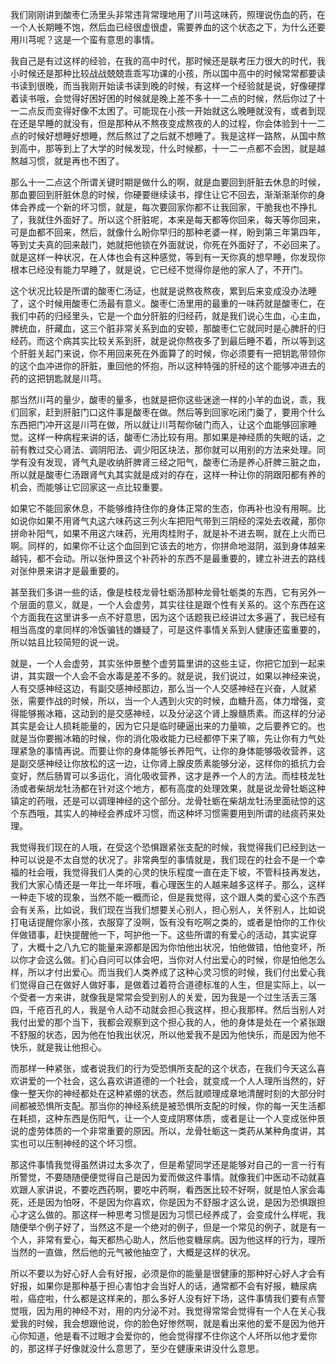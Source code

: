 我们刚刚讲到酸枣仁汤里头非常违背常理地用了川芎这味药，照理说伤血的药，在一个人长期睡不饱，然后血已经很虚很虚，需要养血的这个状态之下，为什么还要用川芎呢？这是一个蛮有意思的事情。

我自己是有过这样的经验，在我的高中时代，那时候还是联考压力很大的时代，我小时候还是那种比较战战兢兢乖乖写功课的小孩，所以国中高中的时候常常都要读书读到很晚，而当我刚开始读书读到晚的时候，有这样一个经验就是说，好像硬撑着读书哦，会觉得好困好困的时候就是晚上差不多十一二点的时候，然后你过了十一二点反而变得好像不太困了。可能现在小孩一开始就这么晚睡就没有，或者到现在还是早睡的就没有，但是那种从不熬夜变成熬夜的人的过程，你会体验到十一二点的时候好想睡好想睡，然后熬过了之后就不想睡了。我是这样一路熬，从国中熬到高中，那等到上了大学的时候发现，什么时候都，十一二一点都不会困，就是越熬越习惯，就是再也不困了。

那么十一二点这个所谓关键时期是做什么的啊，就是血要回到肝脏去休息的时候，那血要回到肝脏休息的时候，你硬要继续读书，撑住让它不回去，渐渐渐渐你的身体会养成一个新的坏习惯，就是，每次要回家你都不让我回家，干脆我也不挣扎了，我就住外面好了。所以这个肝脏呢，本来是每天都等你回来，每天等你回来，可是血都不回来，然后，就像什么盼你早归的那种老婆一样，盼到第三年第四年，等到丈夫真的回来敲门，她就把他锁在外面就说，你死在外面好了，不必回来了。就是这样一种状况，在人体也会有这种感觉，等到有一天你真的想早睡，你发现你根本已经没有能力早睡了，就是说，它已经不觉得你是他的家人了，不开门。

这个状况比较是所谓的酸枣仁汤证，也就是说熬夜熬夜，累到后来变成没办法睡了，这个时候用酸枣仁汤最有意义。酸枣仁汤里用的最重的一味药就是酸枣仁，在我们中药的归经里头，它是一个血分肝脏的归经药，就是我们说心生血，心主血，脾统血，肝藏血，这三个脏非常关系到血的安顿，那酸枣仁它就同时是心脾肝的归经药。而这个病其实比较关系到肝，就是说你熬夜多了到最后睡不着，所以等到这个肝脏关起门来说，你不用回来死在外面算了的时候，你必须要有一把钥匙带领你的这个血冲进你的肝脏，重回他的怀抱，所以这种特强的肝经的这个能够冲进去的药的这把钥匙就是川芎。

那当然川芎的量少，酸枣的量多，也就是把你这些迷途一样的小羊的血说，乖，我们回家，赶到肝脏门口这件事是酸枣在做。然后等到回家吃闭门羹了，要用个什么东西把门冲开这是川芎在做，所以就让川芎帮你破门而入，让这个血能够回家睡觉。这样一种病程来讲的话，酸枣仁汤比较有用。那如果是神经质的失眠的话，之前有教过交心肾法、调阴阳法、调少阳区块法，那你就可以用别的方法来处理。同学有没有发现，肾气丸是收纳肝脾肾三经之阳气，酸枣仁汤是养心肝脾三脏之血，所以就是酸枣仁汤跟肾气丸其实就是成对的存在，这样一种让你的阴跟阳都有养的机会，而能够让它回家这一点比较重要。

如果它不能回家休息，不能够维持住你的身体正常的生态，你再补也没有用啊。比如说你如果不用肾气丸这六味药这三列火车把阳气带到三阴经的深处去收藏，那你拼命补阳气，如果不用这六味药，光用肉桂附子，就是补不进去啊，就在上火而已啊。同样的，如果你不让这个血回到它该去的地方，你拼命地滋阴，滋到身体越来越钝，都不会动。所以张仲景这个补药补的东西不是最重要的，建立补进去的路线对张仲景来讲才是最重要的。

甚至我们多讲一些的话，像是桂枝龙骨牡蛎汤那种龙骨牡蛎类的东西，它有另外一个层面的意义，就是，一个人会虚劳，其实往往是跟个性有关系的。这个东西在这个方面我在这里讲多一点不好意思，因为这个话题我已经讲过太多遍了，我已经有相当高度的拿同样的冷饭骗钱的嫌疑了，可是这件事情关系到人健康还蛮重要的，所以姑且比较简短的说一说。

就是，一个人会虚劳，其实张仲景整个虚劳篇里讲的这些主证，你把它加到一起来讲，其实跟一个人会不会水毒是差不多的。就是说，我们说过，如果以神经来说，人有交感神经这边，有副交感神经那边，那么当一个人交感神经在兴奋，人就紧张，需要作战的时候，所以，当一个人遇到火灾的时候，血糖升高，体力增强，变得能够搬冰箱，这动到的是交感神经，以及分泌这个肾上腺髓质素。而这样的分泌其实是会让人损耗能量的，因为它只是临时硬逼出来的力量嘛，之后要养它的。也就是当你要搬冰箱的时候，你的消化吸收能力已经都停下来了嘛，先让你有力气处理紧急的事情再说。而要让你的身体能够长养阳气，让你的身体能够吸收营养，这是副交感神经让你放松的这一边，让你肾上腺皮质素能够分泌，这样你的抵抗力会变好，然后肠胃可以多运化，消化吸收营养，这才是养一个人的方法。而桂枝龙牡汤或者柴胡龙牡汤都在针对这个地方，都有高度的处理效果，就是说龙骨牡蛎这种镇定的药哦，还是可以调理神经的这个部分。龙骨牡蛎在柴胡龙牡汤里面祛惊的这个东西哦，其实人的神经会养成坏习惯，而这种坏习惯需要用到所谓的祛痰药来处理。

我觉得我们现在的人哦，在受这个恐惧跟紧张支配的时候，我觉得我们已经到达一种可以说是不太自觉的状况了。非常典型的事情就是，我们现在的社会不是一个幸福的社会哦，我觉得我们人类的心灵的快乐程度一直在走下坡，不管科技再发达，我们大家心情还是一年比一年坏哦，看心理医生的人越来越多这样子。那么，这样一种走下坡的现象，当然不能一概而论，但是我觉得，这个跟人类的爱心这个东西会有关系，比如说，我们现在当我们想要关心别人，担心别人，关怀别人，比如说打电话提醒你家小孩，衣服穿了没啊，饭有没有吃啊之类的，或者是怕你的工作伙伴做错事，赶快提醒他一下，呵护他一下。这些所谓的有爱心的活动，其实说穿了，大概十之八九它的能量来源都是因为你怕他出状况，怕他做错，怕他变坏，所以你才会这么做。扪心自问可以体会吧，当你对人付出爱心的时候，你是怕他怎么样，所以才付出爱心。而当我们人类养成了这种心灵习惯的时候，我们付出爱心我们觉得自己在做好人做好事，是做着过着符合道德标准的人生，但是实际上，以一个受者一方来讲，就像我是常常会受到别人的关爱，因为我是一个过生活丢三落四，千疮百孔的人，我是令人动不动就会担心我这样，担心我那样。然后当别人对我付出爱的那个当下，我都会观察到这个担心我的人，他的身体是处在一个紧张跟不舒服的状态，因为他在怕我出状况，所以他爱我不是因为他快乐，而是因为他不快乐，就是我让他担心。

而那样一种紧张，或者说我们的行为受恐惧所支配的这个状态，在我们今天这么喜欢讲爱的一个社会，这么喜欢讲道德的一个社会，就变成一个人人理所当然的，好像一整天你的神经都处在这种紧绷的状态，然后就顺理成章地清醒时刻的大部分时间都被恐惧所支配。那当你的神经系统是被恐惧所支配的时候，你的每一天生活都在耗损，这种东西是伤阳气，让一个人变成阴寒体质，或者是让一个人变成张仲景说的虚劳体质的一个非常重要的原因。所以，龙骨牡蛎这一类药从某种角度讲，其实也可以压制神经的这个坏习惯。

那这件事情我觉得虽然讲过太多次了，但是希望同学还是能够对自己的一言一行有所警觉，不要随随便便觉得自己是因为爱而做这件事情。就像我们中医动不动就喜欢跟人家讲说，不要吃西药啊，要吃中药啊，看西医比较不好啊，就是怕人家会毒死，还是因为怕呀，不是因为你喜欢，你是因为不舒服才这么说，是因为恐惧跟担心才这么做的。那这样一种思考习惯是因为习惯已经养成了，会变成什么样呢，我随便举个例子好了，当然这不是一个绝对的例子，但是一个常见的例子，就是有一个人，非常有爱心，每天都热心助人，然后他变糖尿病。因为他这样的行为，理所当然的一直做，然后他的元气被他抽空了，大概是这样的状况。

所以不要以为好心好人会有好报，必须是你的能量是很健康的那种好心好人才会有好报，如果你是那种基于担心害怕才会当好人的话，通常都不会有好报，糖尿病啦，癌症啦，什么都是这样来的，那么多好人没有好下场，这件事情我们要有点警觉哦，因为用的神经不对，用的内分泌不对。我觉得常常会觉得有一个人在关心我爱我的时候，我会想跟他说，你的脸色好惨然啊，就是看出来他的爱不是因为他开心你知道，他是看不过眼才会爱你的，他会觉得撑不住你这个人坏所以他才爱你的，那这样子好像就没什么意思了，至少在健康来讲没什么意思。
